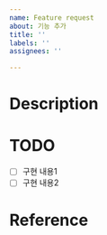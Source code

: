 ```yaml
---
name: Feature request
about: 기능 추가
title: ''
labels: ''
assignees: ''

---
```


# Description

# TODO
- [ ] 구현 내용1
- [ ] 구현 내용2
 
# Reference
